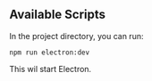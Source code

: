 ## Available Scripts

In the project directory, you can run:

```shell
npm run electron:dev
```

This wil start Electron.
